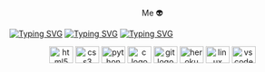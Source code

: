 <div align="center">
Me 👽
</div>

[![Typing SVG](https://readme-typing-svg.herokuapp.com?font=Fira+Code&weight=200&size=15&pause=1000&color=292FF7&width=435&lines=Hi%2C+I'm+Thomas;Hi%2C+I'm+Lpx;Hi%2C+I'm+Lpx%230022+on+Discord)](https://github.com/Lpx707)
[![Typing SVG](https://readme-typing-svg.herokuapp.com?font=Fira+Code&weight=200&size=15&pause=1000&color=F7F7F7&width=435&lines=I'm+working+on+few+projects)](https://github.com/Lpx707)
[![Typing SVG](https://readme-typing-svg.herokuapp.com?font=Fira+Code&weight=200&size=15&pause=1000&color=F70000&width=435&lines=I%E2%80%99m+currently+learning+C+language;I%E2%80%99m+currently+learning+Python;I%E2%80%99m+currently+learning+IT+Security)](https://github.com/Lpx707)



<div align="center">
  <img src="https://cdn.jsdelivr.net/gh/devicons/devicon/icons/html5/html5-original.svg" height="30" width="42" alt="html5 logo"  />
  <img src="https://cdn.jsdelivr.net/gh/devicons/devicon/icons/css3/css3-original.svg" height="30" width="42" alt="css3 logo"  />
  <img src="https://cdn.jsdelivr.net/gh/devicons/devicon/icons/python/python-original.svg" height="30" width="42" alt="python logo"  />
  <img src="https://cdn.jsdelivr.net/gh/devicons/devicon/icons/c/c-original.svg" height="30" width="42" alt="c logo"  />
  <img src="https://cdn.jsdelivr.net/gh/devicons/devicon/icons/git/git-original.svg" height="30" width="42" alt="git logo"  />
  <img src="https://cdn.jsdelivr.net/gh/devicons/devicon/icons/heroku/heroku-original.svg" height="30" width="42" alt="heroku logo"  />
  <img src="https://cdn.jsdelivr.net/gh/devicons/devicon/icons/linux/linux-original.svg" height="30" width="42" alt="linux logo"  />
  <img src="https://cdn.jsdelivr.net/gh/devicons/devicon/icons/vscode/vscode-original.svg" height="30" width="42" alt="vscode logo"  />
</div>
